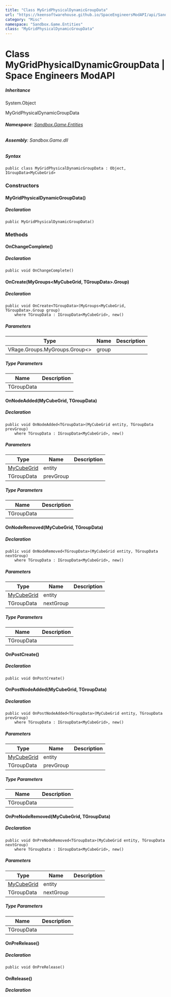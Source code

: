 ```yaml
---
title: "Class MyGridPhysicalDynamicGroupData"
url: "https://keensoftwarehouse.github.io/SpaceEngineersModAPI/api/Sandbox.Game.Entities.MyGridPhysicalDynamicGroupData.html"
category: "Misc"
namespace: "Sandbox.Game.Entities"
class: "MyGridPhysicalDynamicGroupData"
---
```


# Class MyGridPhysicalDynamicGroupData | Space Engineers ModAPI

##### Inheritance

System.Object

MyGridPhysicalDynamicGroupData

###### **Namespace**: [Sandbox.Game.Entities](https://keensoftwarehouse.github.io/SpaceEngineersModAPI/api/Sandbox.Game.Entities.html)

###### **Assembly**: Sandbox.Game.dll

##### Syntax

```
public class MyGridPhysicalDynamicGroupData : Object, IGroupData<MyCubeGrid>
```

### Constructors

#### MyGridPhysicalDynamicGroupData()

##### Declaration

```
public MyGridPhysicalDynamicGroupData()
```

### Methods

#### OnChangeComplete()

##### Declaration

```
public void OnChangeComplete()
```

#### OnCreate<TGroupData>(MyGroups<MyCubeGrid, TGroupData>.Group)

##### Declaration

```
public void OnCreate<TGroupData>(MyGroups<MyCubeGrid, TGroupData>.Group group)
    where TGroupData : IGroupData<MyCubeGrid>, new()
```

##### Parameters

| Type | Name | Description |
| --- | --- | --- |
| VRage.Groups.MyGroups.Group<> | group |     |

##### Type Parameters

| Name | Description |
| --- | --- |
| TGroupData |     |

#### OnNodeAdded<TGroupData>(MyCubeGrid, TGroupData)

##### Declaration

```
public void OnNodeAdded<TGroupData>(MyCubeGrid entity, TGroupData prevGroup)
    where TGroupData : IGroupData<MyCubeGrid>, new()
```

##### Parameters

| Type | Name | Description |
| --- | --- | --- |
| [MyCubeGrid](https://keensoftwarehouse.github.io/SpaceEngineersModAPI/api/Sandbox.Game.Entities.MyCubeGrid.html) | entity |     |
| TGroupData | prevGroup |     |

##### Type Parameters

| Name | Description |
| --- | --- |
| TGroupData |     |

#### OnNodeRemoved<TGroupData>(MyCubeGrid, TGroupData)

##### Declaration

```
public void OnNodeRemoved<TGroupData>(MyCubeGrid entity, TGroupData nextGroup)
    where TGroupData : IGroupData<MyCubeGrid>, new()
```

##### Parameters

| Type | Name | Description |
| --- | --- | --- |
| [MyCubeGrid](https://keensoftwarehouse.github.io/SpaceEngineersModAPI/api/Sandbox.Game.Entities.MyCubeGrid.html) | entity |     |
| TGroupData | nextGroup |     |

##### Type Parameters

| Name | Description |
| --- | --- |
| TGroupData |     |

#### OnPostCreate()

##### Declaration

```
public void OnPostCreate()
```

#### OnPostNodeAdded<TGroupData>(MyCubeGrid, TGroupData)

##### Declaration

```
public void OnPostNodeAdded<TGroupData>(MyCubeGrid entity, TGroupData prevGroup)
    where TGroupData : IGroupData<MyCubeGrid>, new()
```

##### Parameters

| Type | Name | Description |
| --- | --- | --- |
| [MyCubeGrid](https://keensoftwarehouse.github.io/SpaceEngineersModAPI/api/Sandbox.Game.Entities.MyCubeGrid.html) | entity |     |
| TGroupData | prevGroup |     |

##### Type Parameters

| Name | Description |
| --- | --- |
| TGroupData |     |

#### OnPreNodeRemoved<TGroupData>(MyCubeGrid, TGroupData)

##### Declaration

```
public void OnPreNodeRemoved<TGroupData>(MyCubeGrid entity, TGroupData nextGroup)
    where TGroupData : IGroupData<MyCubeGrid>, new()
```

##### Parameters

| Type | Name | Description |
| --- | --- | --- |
| [MyCubeGrid](https://keensoftwarehouse.github.io/SpaceEngineersModAPI/api/Sandbox.Game.Entities.MyCubeGrid.html) | entity |     |
| TGroupData | nextGroup |     |

##### Type Parameters

| Name | Description |
| --- | --- |
| TGroupData |     |

#### OnPreRelease()

##### Declaration

```
public void OnPreRelease()
```

#### OnRelease()

##### Declaration